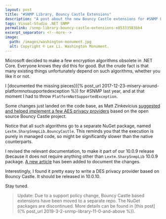 ```yaml
---
layout: post
title: "#SNMP Library, Bouncy Castle Extensions"
description: "A post about the new Bouncy Castle extensions for #SNMP Library and why you might need them."
tags: Visual-Studio .NET SNMP
permalink: /snmp-library-bouncy-castle-extensions-e85333583bb4
excerpt_separator: <!--more-->
image:
  path: /images/washington-monument.jpg
  alt: Copyright © Lex Li. Washington Monument.
---
```


Microsoft decided to make a few encryption algorithms obsolete in .NET Core. Everyone knows they did this for good. But the crude fact is that many existing things unfortunately depend on such algorithms, whether you like it or not.
<!--more-->

I [documented the missing pieces]({% post_url 2017-12-23-misery-around-platformnotsupportedexception %}) for #SNMP last year, and at that moment I had to throw `PlatformNotSupportedException`.

Some changes just landed on the code base, as Matt Zinkevicius [suggested and helped implement a few AES privacy providers](https://github.com/lextudio/sharpsnmplib/pull/81) based on the open source Bouncy Castle project.

Notice that all such algorithms go to a separate NuGet package, named `Lextm.SharpSnmpLib.BouncyCastle`. This reminds you that the execution is purely in managed code, so might be significantly slower than the native counterparts.

I revised the relevant documentation, to make it part of our 10.0.9 release (because it does not require anything other than `Lextm.SharpSnmpLib` 10.0.9 package. [A new article](https://docs.sharpsnmp.com/tutorials/aes.html) has been added to document the changes.

Interestingly, I found it pretty easy to write a DES privacy provider based on Bouncy Castle. It should be released in 10.0.10.

Stay tuned.

> Update: Due to a support policy change, Bouncy Castle based extensions have been moved to a separate repo. The NuGet packages are discontinued. More details can be found in [this post]({% post_url 2019-3-2-snmp-library-11-0-and-above %}).
